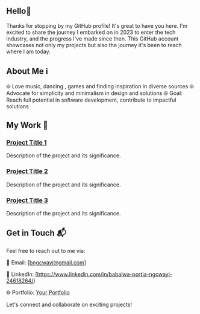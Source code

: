 ## Hello👋

Thanks for stopping by my GitHub profile! It's great to have you here. I'm excited to share the journey I embarked on in 2023 to enter the tech industry, and the progress I've made since then. This GitHub account showcases not only my projects but also the journey it's been to reach where I am today.

## About Me ℹ️
⦾ Love music, dancing , games and  finding inspiration in diverse sources
⦾ Advocate for simplicity and minimalism in design and solutions
⦾ Goal: Reach full potential in software development, contribute to impactful solutions

## My Work 💼

### [Project Title 1](link_to_project_1)

Description of the project and its significance.

### [Project Title 2](link_to_project_2)

Description of the project and its significance.

### [Project Title 3](link_to_project_3)

Description of the project and its significance.

## Get in Touch 📬

Feel free to reach out to me via:

📧 Email: [bngcwayi@gmail.com]

🔗 LinkedIn: [https://www.linkedin.com/in/babalwa-portia-ngcwayi-24618264/)

🌐 Portfolio: [Your Portfolio](https://projectv4-51f3d.firebaseapp.com/)

Let's connect and collaborate on exciting projects!
